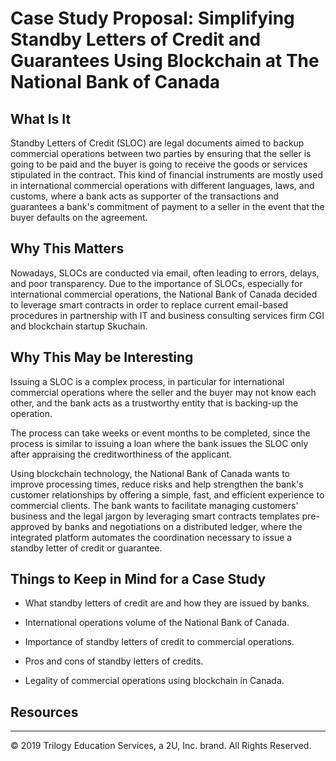 # Case Study Proposal: Simplifying Standby Letters of Credit and Guarantees Using Blockchain at The National Bank of Canada

## What Is It

Standby Letters of Credit (SLOC) are legal documents aimed to backup commercial operations between two parties by ensuring that the seller is going to be paid and the buyer is going to receive the goods or services stipulated in the contract. This kind of financial instruments are mostly used in international commercial operations with different languages, laws, and customs, where a bank acts as supporter of the transactions and guarantees a bank's commitment of payment to a seller in the event that the buyer defaults on the agreement.

## Why This Matters

Nowadays, SLOCs are conducted via email, often leading to errors, delays, and poor transparency. Due to the importance of SLOCs, especially for international commercial operations, the National Bank of Canada decided to leverage smart contracts in order to replace current email-based procedures in partnership with IT and business consulting services firm CGI and blockchain startup Skuchain.

## Why This May be Interesting

Issuing a SLOC is a complex process, in particular for international commercial operations where the seller and the buyer may not know each other, and the bank acts as a trustworthy entity that is backing-up the operation.

The process can take weeks or event months to be completed, since the process is similar to issuing a loan where the bank issues the SLOC only after appraising the creditworthiness of the applicant.

Using blockchain technology, the National Bank of Canada wants to improve processing times, reduce risks and help strengthen the bank's customer relationships by offering a simple, fast, and efficient experience to commercial clients. The bank wants to facilitate managing customers' business and the legal jargon by leveraging smart contracts templates pre-approved by banks and negotiations on a distributed ledger, where the integrated platform automates the coordination necessary to issue a standby letter of credit or guarantee.

## Things to Keep in Mind for a Case Study

* What standby letters of credit are and how they are issued by banks.

* International operations volume of the National Bank of Canada.

* Importance of standby letters of credit to commercial operations.

* Pros and cons of standby letters of credits.

* Legality of commercial operations using blockchain in Canada.

## Resources

---
© 2019 Trilogy Education Services, a 2U, Inc. brand. All Rights Reserved.
